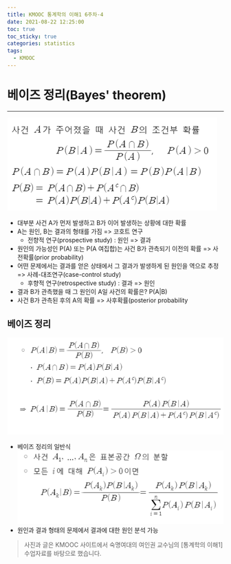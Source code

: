 ```yaml
---
title: KMOOC 통계학의 이해1 6주차-4
date: 2021-08-22 12:25:00
toc: true
toc_sticky: true
categories: statistics
tags:
  - KMOOC
---
```


# 베이즈 정리(Bayes' theorem)
***

![](/assets/images/statistics/bayes1.PNG)  
- 대부분 사건 A가 먼저 발생하고 B가 이어 발생하는 상황에 대한 확률
- A는 원인, B는 결과의 형태를 가짐 => 코호트 연구
  - 전향적 연구(prospective study) : 원인 => 결과
- 원인의 가능성인 P(A) 또는 P(A 여집합)는 사건 B가 관측되기 이전의 확률 => 사전확률(prior probability)
- 어떤 문제에서는 결과를 얻은 상태에서 그 결과가 발생하게 된 원인을 역으로 추정  
=> 사례-대조연구(case-control study)
  - 후향적 연구(retrospective study) : 결과 => 원인
- 결과 B가 관측했을 때 그 원인이 A일 사건의 확률은? P(A|B)
- 사건 B가 관측된 후의 A의 확률 => 사후확률(posterior probability

## 베이즈 정리
![](/assets/images/statistics/bayes2.PNG)
- 베이즈 정리의 일반식  
![](/assets/images/statistics/bayes3.PNG)
- 원인과 결과 형태의 문제에서 결과에 대한 원인 분석 가능


> 사진과 글은 KMOOC 사이트에서 숙명여대의 여인권 교수님의 [통계학의 이해1] 수업자료를 바탕으로 했습니다.  


